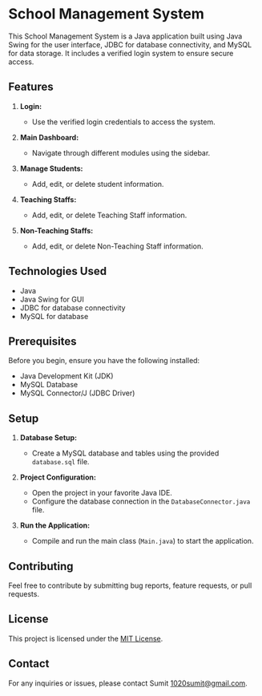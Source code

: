 # School Management System

This School Management System is a Java application built using Java Swing for the user interface, JDBC for database connectivity, and MySQL for data storage. It includes a verified login system to ensure secure access.

## Features

1. **Login:**
   - Use the verified login credentials to access the system.

2. **Main Dashboard:**
   - Navigate through different modules using the sidebar.

3. **Manage Students:**
   - Add, edit, or delete student information.

3. **Teaching Staffs:**
   - Add, edit, or delete Teaching Staff information.

3. **Non-Teaching Staffs:**
   - Add, edit, or delete Non-Teaching Staff information.
  
   
## Technologies Used

- Java
- Java Swing for GUI
- JDBC for database connectivity
- MySQL for database

## Prerequisites

Before you begin, ensure you have the following installed:

- Java Development Kit (JDK)
- MySQL Database
- MySQL Connector/J (JDBC Driver)

## Setup

1. **Database Setup:**
   - Create a MySQL database and tables using the provided `database.sql` file.

2. **Project Configuration:**
   - Open the project in your favorite Java IDE.
   - Configure the database connection in the `DatabaseConnector.java` file.

3. **Run the Application:**
   - Compile and run the main class (`Main.java`) to start the application.

## Contributing

Feel free to contribute by submitting bug reports, feature requests, or pull requests.

## License

This project is licensed under the [MIT License](LICENSE).

## Contact

For any inquiries or issues, please contact Sumit 1020sumit@gmail.com.

